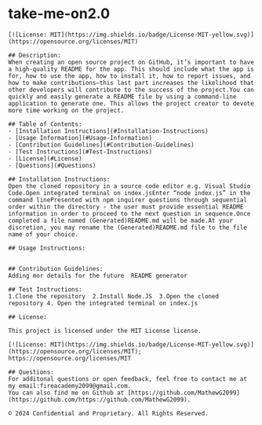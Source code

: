 # take-me-on2.0
    
    [![License: MIT](https://img.shields.io/badge/License-MIT-yellow.svg)](https://opensource.org/licenses/MIT)
    
    ## Description:
    When creating an open source project on GitHub, it’s important to have a high-quality README for the app. This should include what the app is for, how to use the app, how to install it, how to report issues, and how to make contributions—this last part increases the likelihood that other developers will contribute to the success of the project.You can quickly and easily generate a README file by using a command-line application to generate one. This allows the project creator to devote more time working on the project.
    
    ## Table of Contents:
    - [Installation Instructions](#Installation-Instructions)
    - [Usage Information](#Usage-Information)
    - [Contribution Guidelines](#Contribution-Guidelines)
    - [Test Instructions](#Test-Instructions)
    - [License](#License)
    - [Questions](#Questions)
  
    ## Installation Instructions:
    Open the cloned repository in a source code editor e.g. Visual Studio Code.Open integrated terminal on index.jsEnter “node index.js” in the command linePresented with npm inquirer questions through sequential order within the directory - the user must provide essential README information in order to proceed to the next question in sequence.Once completed a file named (Generated)README.md will be made.At your discretion, you may rename the (Generated)README.md file to the file name of your choice.
    
    ## Usage Instructions:
    
    
    ## Contribution Guidelines:
    Adding mor details for the future  README generator 
    
    ## Test Instructions:
    1.Clone the repository  2.Install Node.JS  3.Open the cloned repository 4. Open the integrated terminal on index.js 
    
    ## License:
    
    This project is licensed under the MIT License license.
    
    [![License: MIT](https://img.shields.io/badge/License-MIT-yellow.svg)](https://opensource.org/licenses/MIT);
    https://opensource.org/licenses/MIT

    ## Questions:
    For additonal questions or open feedback, feel free to contact me at my email:fireacademy2099@gmail.com. 
    You can also find me on Github at [https://github.com/MathewG2099](https://github.com/https://github.com/MathewG2099).
    
    © 2024 Confidential and Proprietary. All Rights Reserved.
